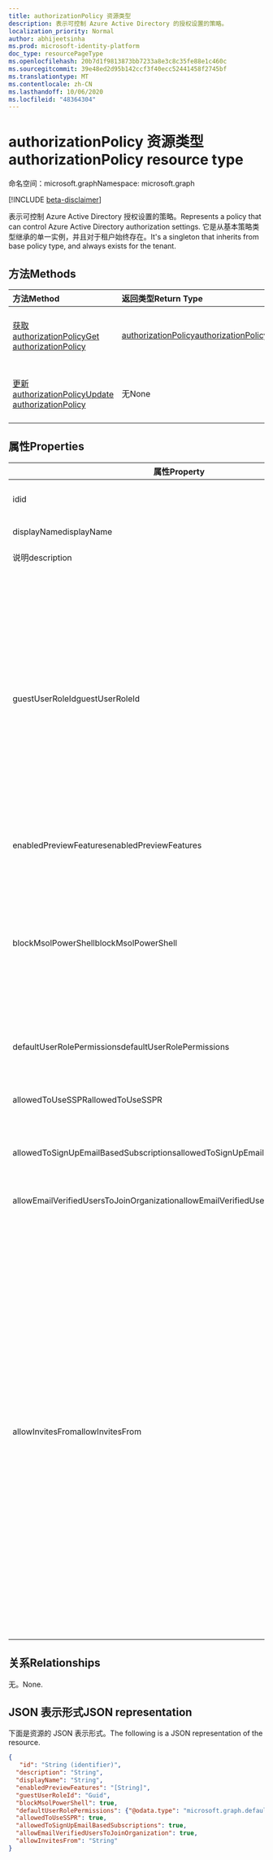 ```yaml
---
title: authorizationPolicy 资源类型
description: 表示可控制 Azure Active Directory 的授权设置的策略。
localization_priority: Normal
author: abhijeetsinha
ms.prod: microsoft-identity-platform
doc_type: resourcePageType
ms.openlocfilehash: 20b7d1f9813873bb7233a8e3c8c35fe88e1c460c
ms.sourcegitcommit: 39e48ed2d95b142ccf3f40ecc52441458f2745bf
ms.translationtype: MT
ms.contentlocale: zh-CN
ms.lasthandoff: 10/06/2020
ms.locfileid: "48364304"
---
```

# <a name="authorizationpolicy-resource-type"></a><span data-ttu-id="517dc-103">authorizationPolicy 资源类型</span><span class="sxs-lookup"><span data-stu-id="517dc-103">authorizationPolicy resource type</span></span>

<span data-ttu-id="517dc-104">命名空间：microsoft.graph</span><span class="sxs-lookup"><span data-stu-id="517dc-104">Namespace: microsoft.graph</span></span>

[!INCLUDE [beta-disclaimer](../../includes/beta-disclaimer.md)]

<span data-ttu-id="517dc-105">表示可控制 Azure Active Directory 授权设置的策略。</span><span class="sxs-lookup"><span data-stu-id="517dc-105">Represents a policy that can control Azure Active Directory authorization settings.</span></span> <span data-ttu-id="517dc-106">它是从基本策略类型继承的单一实例，并且对于租户始终存在。</span><span class="sxs-lookup"><span data-stu-id="517dc-106">It's a singleton that inherits from base policy type, and always exists for the tenant.</span></span> 

## <a name="methods"></a><span data-ttu-id="517dc-107">方法</span><span class="sxs-lookup"><span data-stu-id="517dc-107">Methods</span></span>

| <span data-ttu-id="517dc-108">方法</span><span class="sxs-lookup"><span data-stu-id="517dc-108">Method</span></span>       | <span data-ttu-id="517dc-109">返回类型</span><span class="sxs-lookup"><span data-stu-id="517dc-109">Return Type</span></span> | <span data-ttu-id="517dc-110">说明</span><span class="sxs-lookup"><span data-stu-id="517dc-110">Description</span></span> |
|:-------------|:------------|:------------|
| [<span data-ttu-id="517dc-111">获取 authorizationPolicy</span><span class="sxs-lookup"><span data-stu-id="517dc-111">Get authorizationPolicy</span></span>](../api/authorizationpolicy-get.md) | [<span data-ttu-id="517dc-112">authorizationPolicy</span><span class="sxs-lookup"><span data-stu-id="517dc-112">authorizationPolicy</span></span>](authorizationpolicy.md) | <span data-ttu-id="517dc-113">读取 authorizationPolicy 对象。</span><span class="sxs-lookup"><span data-stu-id="517dc-113">Read the authorizationPolicy object.</span></span> |
| [<span data-ttu-id="517dc-114">更新 authorizationPolicy</span><span class="sxs-lookup"><span data-stu-id="517dc-114">Update authorizationPolicy</span></span>](../api/authorizationpolicy-update.md) | <span data-ttu-id="517dc-115">无</span><span class="sxs-lookup"><span data-stu-id="517dc-115">None</span></span> | <span data-ttu-id="517dc-116">更新 authorizationPolicy 对象。</span><span class="sxs-lookup"><span data-stu-id="517dc-116">Update the authorizationPolicy object.</span></span> |

## <a name="properties"></a><span data-ttu-id="517dc-117">属性</span><span class="sxs-lookup"><span data-stu-id="517dc-117">Properties</span></span>  
| <span data-ttu-id="517dc-118">属性</span><span class="sxs-lookup"><span data-stu-id="517dc-118">Property</span></span> | <span data-ttu-id="517dc-119">类型</span><span class="sxs-lookup"><span data-stu-id="517dc-119">Type</span></span> | <span data-ttu-id="517dc-120">说明</span><span class="sxs-lookup"><span data-stu-id="517dc-120">Description</span></span> | 
|-|-|-|
|<span data-ttu-id="517dc-121">id</span><span class="sxs-lookup"><span data-stu-id="517dc-121">id</span></span>|<span data-ttu-id="517dc-122">字符串</span><span class="sxs-lookup"><span data-stu-id="517dc-122">String</span></span>| <span data-ttu-id="517dc-123">授权策略的 ID。</span><span class="sxs-lookup"><span data-stu-id="517dc-123">ID of the authorization policy.</span></span> <span data-ttu-id="517dc-124">必需。</span><span class="sxs-lookup"><span data-stu-id="517dc-124">Required.</span></span> <span data-ttu-id="517dc-125">只读。</span><span class="sxs-lookup"><span data-stu-id="517dc-125">Read-only.</span></span>| 
|<span data-ttu-id="517dc-126">displayName</span><span class="sxs-lookup"><span data-stu-id="517dc-126">displayName</span></span>|<span data-ttu-id="517dc-127">字符串</span><span class="sxs-lookup"><span data-stu-id="517dc-127">String</span></span>| <span data-ttu-id="517dc-128">此策略的显示名称。</span><span class="sxs-lookup"><span data-stu-id="517dc-128">Display name for this policy.</span></span> |  
|<span data-ttu-id="517dc-129">说明</span><span class="sxs-lookup"><span data-stu-id="517dc-129">description</span></span>|<span data-ttu-id="517dc-130">字符串</span><span class="sxs-lookup"><span data-stu-id="517dc-130">String</span></span>| <span data-ttu-id="517dc-131">此策略的说明。</span><span class="sxs-lookup"><span data-stu-id="517dc-131">Description of this policy.</span></span>|  
|<span data-ttu-id="517dc-132">guestUserRoleId</span><span class="sxs-lookup"><span data-stu-id="517dc-132">guestUserRoleId</span></span>|<span data-ttu-id="517dc-133">Guid</span><span class="sxs-lookup"><span data-stu-id="517dc-133">Guid</span></span>| <span data-ttu-id="517dc-134">表示应向来宾用户授予的角色的角色 templateId。</span><span class="sxs-lookup"><span data-stu-id="517dc-134">Represents role templateId for the role that should be granted to guest user.</span></span> <span data-ttu-id="517dc-135">若要查找可用角色模板的列表，请参阅 [List unifiedRoleDefinitions](https://docs.microsoft.com/graph/api/rbacapplication-list-roledefinitions?view=graph-rest-beta&tabs=http) 。</span><span class="sxs-lookup"><span data-stu-id="517dc-135">Refer to [List unifiedRoleDefinitions](https://docs.microsoft.com/graph/api/rbacapplication-list-roledefinitions?view=graph-rest-beta&tabs=http) to find the list of available role templates.</span></span> <span data-ttu-id="517dc-136">当前以下角色受支持： User (a0b1b346-4d3e-4e8b-98f8-753987be4970) 、Guest User (10dae51f-b6af-4016-8d66-8c2a99b929b3) 和受限制的来宾用户 (2af84b1e-32c8-42b7-82bc-daa82404023b) 。</span><span class="sxs-lookup"><span data-stu-id="517dc-136">Currently following roles are supported: User (a0b1b346-4d3e-4e8b-98f8-753987be4970), Guest User (10dae51f-b6af-4016-8d66-8c2a99b929b3), and Restricted Guest User (2af84b1e-32c8-42b7-82bc-daa82404023b).</span></span> | 
|<span data-ttu-id="517dc-137">enabledPreviewFeatures</span><span class="sxs-lookup"><span data-stu-id="517dc-137">enabledPreviewFeatures</span></span>|<span data-ttu-id="517dc-138">集合 (字符串) </span><span class="sxs-lookup"><span data-stu-id="517dc-138">Collection(string)</span></span>| <span data-ttu-id="517dc-139">租户上启用了专用预览的功能列表。</span><span class="sxs-lookup"><span data-stu-id="517dc-139">List of features enabled for private preview on the tenant.</span></span> | 
|<span data-ttu-id="517dc-140">blockMsolPowerShell</span><span class="sxs-lookup"><span data-stu-id="517dc-140">blockMsolPowerShell</span></span>|<span data-ttu-id="517dc-141">布尔</span><span class="sxs-lookup"><span data-stu-id="517dc-141">Boolean</span></span>| <span data-ttu-id="517dc-142">若要禁用 MSOL PowerShell 的使用，请将此属性设置为 true。</span><span class="sxs-lookup"><span data-stu-id="517dc-142">To disable the use of MSOL PowerShell set this property to true.</span></span> <span data-ttu-id="517dc-143">如果设置为 true，则还将禁用对 MSOL PowerShell 使用的旧版服务终结点的基于用户的访问。</span><span class="sxs-lookup"><span data-stu-id="517dc-143">Setting to true will also disable user-based access to the legacy service endpoint used by MSOL PowerShell.</span></span> <span data-ttu-id="517dc-144">这不会影响 Azure AD Connect 或 Microsoft Graph。</span><span class="sxs-lookup"><span data-stu-id="517dc-144">This does not affect Azure AD Connect or Microsoft Graph.</span></span> | 
|<span data-ttu-id="517dc-145">defaultUserRolePermissions</span><span class="sxs-lookup"><span data-stu-id="517dc-145">defaultUserRolePermissions</span></span>|[<span data-ttu-id="517dc-146">defaultUserRolePermissions</span><span class="sxs-lookup"><span data-stu-id="517dc-146">defaultUserRolePermissions</span></span>](defaultUserRolePermissions.md)| <span data-ttu-id="517dc-147">指定默认用户角色的某些可自定义权限。</span><span class="sxs-lookup"><span data-stu-id="517dc-147">Specifies certain customizable permissions for default user role.</span></span> | 
|<span data-ttu-id="517dc-148">allowedToUseSSPR</span><span class="sxs-lookup"><span data-stu-id="517dc-148">allowedToUseSSPR</span></span>|<span data-ttu-id="517dc-149">布尔</span><span class="sxs-lookup"><span data-stu-id="517dc-149">Boolean</span></span>| <span data-ttu-id="517dc-150">指示租户上的用户是否可以使用自助服务密码重置功能。</span><span class="sxs-lookup"><span data-stu-id="517dc-150">Indicates whether the Self-Serve Password Reset feature can be used by users on the tenant.</span></span> | 
|<span data-ttu-id="517dc-151">allowedToSignUpEmailBasedSubscriptions</span><span class="sxs-lookup"><span data-stu-id="517dc-151">allowedToSignUpEmailBasedSubscriptions</span></span>|<span data-ttu-id="517dc-152">布尔</span><span class="sxs-lookup"><span data-stu-id="517dc-152">Boolean</span></span>| <span data-ttu-id="517dc-153">指示用户是否可以注册基于电子邮件的订阅。</span><span class="sxs-lookup"><span data-stu-id="517dc-153">Indicates whether users can sign up for email based subscriptions.</span></span> | 
|<span data-ttu-id="517dc-154">allowEmailVerifiedUsersToJoinOrganization</span><span class="sxs-lookup"><span data-stu-id="517dc-154">allowEmailVerifiedUsersToJoinOrganization</span></span>|<span data-ttu-id="517dc-155">布尔</span><span class="sxs-lookup"><span data-stu-id="517dc-155">Boolean</span></span>| <span data-ttu-id="517dc-156">指示用户是否可以通过电子邮件验证加入租户。</span><span class="sxs-lookup"><span data-stu-id="517dc-156">Indicates whether a user can join the tenant by email validation.</span></span> | 
|<span data-ttu-id="517dc-157">allowInvitesFrom</span><span class="sxs-lookup"><span data-stu-id="517dc-157">allowInvitesFrom</span></span>|<span data-ttu-id="517dc-158">字符串</span><span class="sxs-lookup"><span data-stu-id="517dc-158">String</span></span>|<span data-ttu-id="517dc-159">指示谁可以邀请外部用户加入组织。</span><span class="sxs-lookup"><span data-stu-id="517dc-159">Indicates who can invite external users to the organization.</span></span> <span data-ttu-id="517dc-160">可能的值是：</span><span class="sxs-lookup"><span data-stu-id="517dc-160">Possible values are:</span></span><br/><span data-ttu-id="517dc-161">`none` -防止用户（包括管理员）邀请外部用户。</span><span class="sxs-lookup"><span data-stu-id="517dc-161">`none` - Prevent everyone, including admins, from inviting external users.</span></span> <span data-ttu-id="517dc-162">美国政府版的默认设置。</span><span class="sxs-lookup"><span data-stu-id="517dc-162">Default setting for US Government.</span></span><br/><span data-ttu-id="517dc-163">`adminsAndGuestInviters` -允许全局管理员、用户管理员和来宾邀请者角色的成员邀请外部用户。</span><span class="sxs-lookup"><span data-stu-id="517dc-163">`adminsAndGuestInviters` - Allow members of Global Administrators, User Administrators, and Guest Inviter roles to invite external users.</span></span><br/><span data-ttu-id="517dc-164">`adminsGuestInvitersAndAllMembers` -允许上述管理员角色和所有其他用户角色成员邀请外部用户。</span><span class="sxs-lookup"><span data-stu-id="517dc-164">`adminsGuestInvitersAndAllMembers` - Allow the above admin roles and all other User role members to invite external users.</span></span><br/><span data-ttu-id="517dc-165">`everyone` -允许组织中的每个人（包括来宾用户）邀请外部用户。</span><span class="sxs-lookup"><span data-stu-id="517dc-165">`everyone` - Allow everyone in the organization, including guest users, to invite external users.</span></span> <span data-ttu-id="517dc-166">除美国政府之外的所有云环境的默认设置。</span><span class="sxs-lookup"><span data-stu-id="517dc-166">Default setting for all cloud environments except US Government.</span></span><br/><span data-ttu-id="517dc-167">`unknownFutureValue` -evolvable 枚举的占位符。</span><span class="sxs-lookup"><span data-stu-id="517dc-167">`unknownFutureValue` - placeholder for evolvable enums.</span></span> |

## <a name="relationships"></a><span data-ttu-id="517dc-168">关系</span><span class="sxs-lookup"><span data-stu-id="517dc-168">Relationships</span></span>
<span data-ttu-id="517dc-169">无。</span><span class="sxs-lookup"><span data-stu-id="517dc-169">None.</span></span>

## <a name="json-representation"></a><span data-ttu-id="517dc-170">JSON 表示形式</span><span class="sxs-lookup"><span data-stu-id="517dc-170">JSON representation</span></span>

<span data-ttu-id="517dc-171">下面是资源的 JSON 表示形式。</span><span class="sxs-lookup"><span data-stu-id="517dc-171">The following is a JSON representation of the resource.</span></span>

<!-- {
  "blockType": "resource",
  "optionalProperties": [

  ],
  "@odata.type": "microsoft.graph.authorizationPolicy",
  "baseType": "",
  "keyProperty": "id"
}-->

```json
{
   "id": "String (identifier)",
  "description": "String",
  "displayName": "String",
  "enabledPreviewFeatures": "[String]",
  "guestUserRoleId": "Guid",
  "blockMsolPowerShell": true,
  "defaultUserRolePermissions": {"@odata.type": "microsoft.graph.defaultUserRolePermissions"},
  "allowedToUseSSPR": true,
  "allowedToSignUpEmailBasedSubscriptions": true,
  "allowEmailVerifiedUsersToJoinOrganization": true,
  "allowInvitesFrom": "String"
}
```


